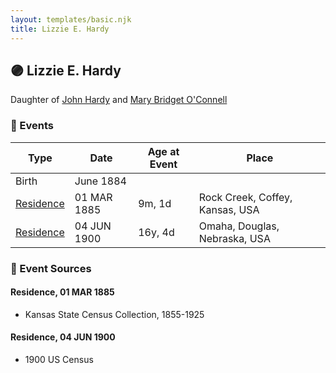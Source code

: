 ```yaml
---
layout: templates/basic.njk
title: Lizzie E. Hardy
---
```

## 🟣 Lizzie E. Hardy

Daughter of [John Hardy](/people/5/56182816) and [Mary Bridget O'Connell](/people/4/47047024)

### 📆 Events

Type | Date | Age at Event | Place
------ | ------ | ------ | ------
Birth | June 1884 |  |
[Residence](#event-event-0) | 01 MAR 1885 | 9m, 1d | Rock Creek, Coffey, Kansas, USA
[Residence](#event-event-1) | 04 JUN 1900 | 16y, 4d | Omaha, Douglas, Nebraska, USA

### 📰 Event Sources

#### <a id="event-event-0"></a> Residence, 01 MAR 1885
* Kansas State Census Collection, 1855-1925

#### <a id="event-event-1"></a> Residence, 04 JUN 1900
* 1900 US Census
